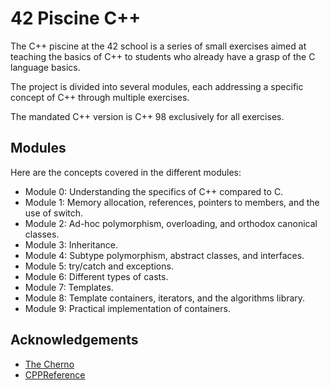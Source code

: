 # 42 Piscine C++

The C++ piscine at the 42 school is a series of small exercises aimed at
teaching the basics of C++ to students who already have a grasp of the C
language basics.

The project is divided into several modules, each addressing a specific concept
of C++ through multiple exercises.

The mandated C++ version is C++ 98 exclusively for all exercises.

## Modules

Here are the concepts covered in the different modules:

- Module 0: Understanding the specifics of C++ compared to C.
- Module 1: Memory allocation, references, pointers to members, and the use of
  switch.
- Module 2: Ad-hoc polymorphism, overloading, and orthodox canonical classes.
- Module 3: Inheritance.
- Module 4: Subtype polymorphism, abstract classes, and interfaces.
- Module 5: try/catch and exceptions.
- Module 6: Different types of casts.
- Module 7: Templates.
- Module 8: Template containers, iterators, and the algorithms library.
- Module 9: Practical implementation of containers.

## Acknowledgements

- [The Cherno](https://www.youtube.com/watch?v=18c3MTX0PK0&list=PLlrATfBNZ98dudnM48yfGUldqGD0S4FFb)
- [CPPReference](https://en.cppreference.com/w/)

